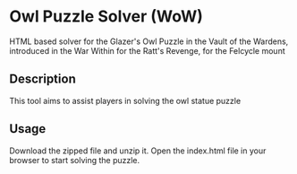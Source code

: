 # Owl Puzzle Solver (WoW)

HTML based solver for the Glazer's Owl Puzzle in the Vault of the Wardens, introduced in the War Within for the Ratt's Revenge, for the Felcycle mount

## Description
This tool aims to assist players in solving the owl statue puzzle

## Usage
Download the zipped file and unzip it. Open the index.html file in your browser to start solving the puzzle.